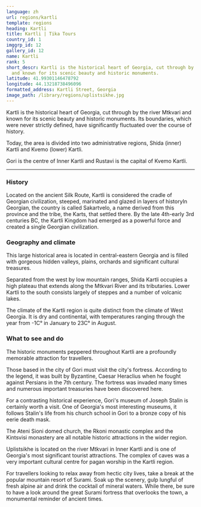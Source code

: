 ```yaml
---
language: zh
url: regions/kartli
template: regions
heading: Kartli
title: Kartli | Tika Tours
country_id: 1
imggrp_id: 12
gallery_id: 12
name: Kartli
rank: 5
short_descr: Kartli is the historical heart of Georgia, cut through by the river Mtkvari
  and known for its scenic beauty and historic monuments.
latitude: 41.99301146478792
longitude: 44.13218738496096
formatted_address: Kartli Street, Georgia
image_path: /library/regions/uplistsikhe.jpg
---
```

<div class="row content-row"><!-- 1188 (1)-->

</div>

<div class="row content-row"><!-- 1189 (2)-->
<div class="col-12 col-sm-6 col-md-6"><!-- 1581 -->

Kartli is the historical heart of Georgia, cut through by the river Mtkvari and known
for its scenic beauty and historic monuments. Its boundaries, which were never strictly
defined, have significantly fluctuated over the course of history.

</div>

<div class="col-12 col-sm-6 col-md-6"><!-- 1582 -->

Today, the area is divided into two administrative regions, Shida (inner) Kartli
and Kvemo (lower) Kartli.

Gori is the centre of Inner Kartli and Rustavi is the capital of Kvemo Kartli.

</div>

</div>

<div class="row content-row"><!-- 1190 (3)-->
<div class="col-12"><!-- 1583 -->

* * *

</div>

</div>

<div class="row content-row"><!-- 1191 (4)-->
<div class="col-12 col-sm-6 col-md-6"><!-- 1584 -->

### History


Located on the ancient Silk Route, Kartli is considered the cradle of Georgian civilization,
steeped, marinated and glazed in layers of historyIn Georgian, the country is called
Sakartvelo, a name derived from this province and the tribe, the Karts, that settled
there. By the late 4th-early 3rd centuries BC, the Kartli Kingdom had emerged as
a powerful force and created a single Georgian civilization.

### Geography and climate


This large historical area is located in central-eastern Georgia and is filled with
gorgeous hidden valleys, plains, orchards and significant cultural treasures.

Separated from the west by low mountain ranges, Shida Kartli occupies a high plateau
that extends along the Mtkvari River and its tributaries. Lower Kartli to the south
consists largely of steppes and a number of volcanic lakes.

The climate of the Kartli region is quite distinct from the climate of West Georgia.
It is dry and continental, with temperatures ranging through the year from -1C°
in January to 23C° in August.

</div>

<div class="col-12 col-sm-6 col-md-6"><!-- 1585 -->

### What to see and do


The historic monuments peppered throughout Kartli are a profoundly memorable attraction
for travellers.

Those based in the city of Gori must visit the city's fortress. According to the
legend, it was built by Byzantine, Caesar Heraclius when he fought against Persians
in the 7th century. The fortress was invaded many times and numerous important treasuries
have been discovered here.

For a contrasting historical experience, Gori's museum of Joseph Stalin is certainly
worth a visit. One of Georgia's most interesting museums, it follows Stalin's life
from his church school in Gori to a bronze copy of his eerie death mask.

The Ateni Sioni domed church, the Rkoni monastic complex and the Kintsvisi monastery
are all notable historic attractions in the wider region.

Uplistsikhe is located on the river Mtkvari in Inner Kartli and is one of Georgia's
most significant tourist attractions. The complex of caves was a very important
cultural centre for pagan worship in the Kartli region.

For travellers looking to relax away from hectic city lives, take a break at the
popular mountain resort of Surami. Soak up the scenery, gulp lungful of fresh alpine
air and drink the cocktail of mineral waters. While there, be sure to have a look
around the great Surami fortress that overlooks the town, a monumental reminder
of ancient times.

</div>

</div>
